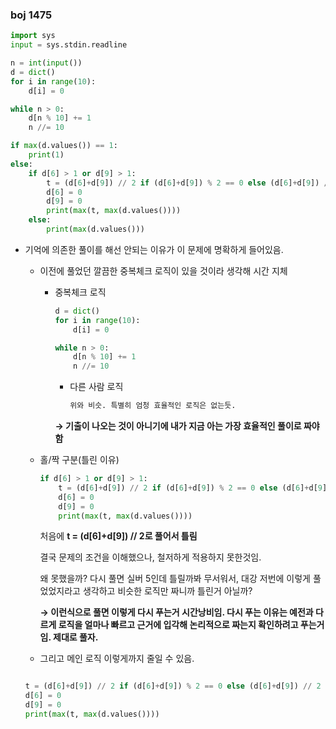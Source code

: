 ### boj 1475

```python
import sys
input = sys.stdin.readline

n = int(input())
d = dict()
for i in range(10):
    d[i] = 0

while n > 0:
    d[n % 10] += 1
    n //= 10

if max(d.values()) == 1:
    print(1)
else:
    if d[6] > 1 or d[9] > 1:
        t = (d[6]+d[9]) // 2 if (d[6]+d[9]) % 2 == 0 else (d[6]+d[9]) // 2 + 1
        d[6] = 0
        d[9] = 0
        print(max(t, max(d.values())))
    else:
        print(max(d.values()))
```

- 기억에 의존한 풀이를 해선 안되는 이유가 이 문제에 명확하게 들어있음.
    - 이전에 풀었던 깔끔한 중복체크 로직이 있을 것이라 생각해 시간 지체
        - 중복체크 로직
            
            ```python
            d = dict()
            for i in range(10):
                d[i] = 0
            
            while n > 0:
                d[n % 10] += 1
                n //= 10
            ```
            
            - 다른 사람 로직
                
                ```python
                위와 비슷. 특별히 엄청 효율적인 로직은 없는듯.
                ```
                
            
            **→ 기출이 나오는 것이 아니기에 내가 지금 아는 가장 효율적인 풀이로 짜야함**
            
    - 홀/짝 구분(틀린 이유)
        
        ```python
        if d[6] > 1 or d[9] > 1:
            t = (d[6]+d[9]) // 2 if (d[6]+d[9]) % 2 == 0 else (d[6]+d[9]) // 2 + 1
            d[6] = 0
            d[9] = 0
            print(max(t, max(d.values())))
        ```
        
        처음에 **t = (d[6]+d[9]) // 2로 풀어서 틀림**
        
        결국 문제의 조건을 이해했으나, 철저하게 적용하지 못한것임.
        
        왜 못했을까? 다시 풀면 실버 5인데 틀릴까봐 무서워서, 대강 저번에 이렇게 풀었었지라고 생각하고 비슷한 로직만 짜니까 틀린거 아닐까?
        
        **→ 이런식으로 풀면 이렇게 다시 푸는거 시간낭비임. 다시 푸는 이유는 예전과 다르게 로직을 얼마나 빠르고 근거에 입각해 논리적으로 짜는지 확인하려고 푸는거임. 제대로 풀자.**
        
    - 그리고 메인 로직 이렇게까지 줄일 수 있음. 

    ```python

    t = (d[6]+d[9]) // 2 if (d[6]+d[9]) % 2 == 0 else (d[6]+d[9]) // 2 + 1
    d[6] = 0
    d[9] = 0
    print(max(t, max(d.values())))
    ```
